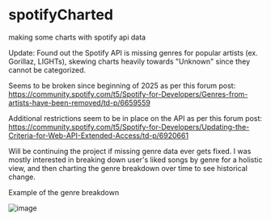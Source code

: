 # spotifyCharted
making some charts with spotify api data

Update: Found out the Spotify API is missing genres for popular artists (ex. Gorillaz, LIGHTs), skewing charts heavily towards "Unknown" since they cannot be categorized.

Seems to be broken since beginning of 2025 as per this forum post: https://community.spotify.com/t5/Spotify-for-Developers/Genres-from-artists-have-been-removed/td-p/6659559

Additional restrictions seem to be in place on the API as per this forum post: https://community.spotify.com/t5/Spotify-for-Developers/Updating-the-Criteria-for-Web-API-Extended-Access/td-p/6920661

Will be continuing the project if missing genre data ever gets fixed. I was mostly interested in breaking down user's liked songs by genre for a holistic view, and then charting the genre breakdown over time to see historical change.


Example of the genre breakdown

![image](https://github.com/user-attachments/assets/cf56f035-685b-4b10-9fbe-ce468839a90d)

